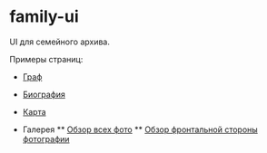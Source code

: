 # family-ui

UI для семейного архива.

Примеры страниц:

* [Граф](./docs/tree.md)
* [Биография](./docs/bio.md)
* [Карта](./docs/map.md)

* Галерея
** [Обзор всех фото](./docs/gallery.md)
** [Обзор фронтальной стороны фотографии](./docs/gallery-view-front.md)

